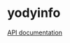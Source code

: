 # yodyinfo

[API documentation](https://github.com/yodynetwork/yodyinfo/blob/master/packages/yodyinfo-api/README.md)
